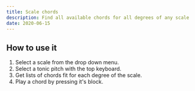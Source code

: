 ```yaml
---
title: Scale chords
description: Find all available chords for all degrees of any scale
date: 2020-06-15
---
```



<chord-scales />

## How to use it

1. Select a scale from the drop down menu.
2. Select a tonic pitch with the top keyboard.
3. Get lists of chords fit for each degree of the scale.
4. Play a chord by pressing it's block.
